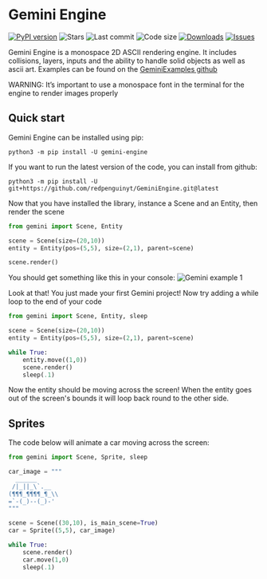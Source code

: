 # Gemini Engine

[![PyPI version](https://img.shields.io/pypi/v/gemini-engine?logo=pypi)](https://pypi.org/project/gemini-engine) ![Stars](https://img.shields.io/github/stars/redpenguinyt/GeminiEngine?color=yellow) ![Last commit](https://img.shields.io/github/last-commit/redpenguinyt/geminiengine) ![Code size](https://img.shields.io/github/languages/code-size/redpenguinyt/GeminiEngine) [![Downloads](https://img.shields.io/pypi/dm/gemini-engine)](https://pypi.org/project/gemini-engine) [![Issues](https://img.shields.io/github/issues/redpenguinyt/geminiengine)](https://github.com/redpenguinyt/GeminiEngine/issues)

Gemini Engine is a monospace 2D ASCII rendering engine. It includes collisions, layers, inputs and the ability to handle solid objects as well as ascii art. Examples can be found on the [GeminiExamples github](https://github.com/redpenguinyt/GeminiExamples)

WARNING: It’s important to use a monospace font in the terminal for the engine to render images properly

## Quick start

Gemini Engine can be installed using pip:

```
python3 -m pip install -U gemini-engine
```

If you want to run the latest version of the code, you can install from github:

```
python3 -m pip install -U git+https://github.com/redpenguinyt/GeminiEngine.git@latest
```

Now that you have installed the library, instance a Scene and an Entity, then render the scene

```py
from gemini import Scene, Entity

scene = Scene(size=(20,10))
entity = Entity(pos=(5,5), size=(2,1), parent=scene)

scene.render()
```

You should get something like this in your console:
![Gemini example 1](https://i.imgur.com/57daGVq.png)

Look at that! You just made your first Gemini project! Now try adding a while loop to the end of your code
```py
from gemini import Scene, Entity, sleep

scene = Scene(size=(20,10))
entity = Entity(pos=(5,5), size=(2,1), parent=scene)

while True:
	entity.move((1,0))
	scene.render()
	sleep(.1)
```

Now the entity should be moving across the screen! When the entity goes out of the screen's bounds it will loop back round to the other side.

## Sprites

The code below will animate a car moving across the screen:
```py
from gemini import Scene, Sprite, sleep

car_image = """
  ______
 /|_||_\`.__
(¶¶¶_¶¶¶¶_¶_\\
=`-(_)--(_)-'
"""

scene = Scene((30,10), is_main_scene=True)
car = Sprite((5,5), car_image)

while True:
	scene.render()
	car.move(1,0)
	sleep(.1)
```